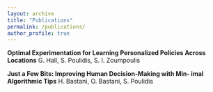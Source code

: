```yaml
---
layout: archive
title: "Publications"
permalink: /publications/
author_profile: true
---
```


**Optimal Experimentation for Learning Personalized Policies Across Locations**
G. Hall, S. Poulidis, S. I. Zoumpoulis


**Just a Few Bits: Improving Human Decision-Making with Min- imal Algorithmic Tips**
H. Bastani, O. Bastani, S. Poulidis
